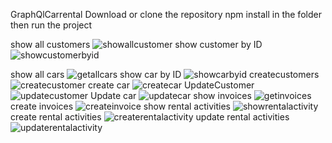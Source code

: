 GraphQlCarrental
Download or clone the repository
npm install in the folder 
then run the project 



show all customers
![showallcustomer](https://user-images.githubusercontent.com/32189508/54265973-1fe86d80-457f-11e9-8143-df30fd4e396d.png)
show customer by ID
![showcustomerbyid](https://user-images.githubusercontent.com/32189508/54266757-b0737d80-4580-11e9-91f7-469088fd1e18.png)

show all cars
![getallcars](https://user-images.githubusercontent.com/32189508/54266142-7e155080-457f-11e9-8377-f86dfcfd1b23.png)
show car by ID
![showcarbyid](https://user-images.githubusercontent.com/32189508/54266733-a05b9e00-4580-11e9-9d81-d2085f615f3a.png)
createcustomers
![createcustomer](https://user-images.githubusercontent.com/32189508/54266180-8cfc0300-457f-11e9-9226-a360208e0aae.png)
create car
![createcar](https://user-images.githubusercontent.com/32189508/54266200-94bba780-457f-11e9-874d-5c37fbc88471.png)
UpdateCustomer
![updatecustomer](https://user-images.githubusercontent.com/32189508/54266262-b2890c80-457f-11e9-9319-7f57e7d8f704.png)
Update car
![updatecar](https://user-images.githubusercontent.com/32189508/54266529-3ba04380-4580-11e9-9c2c-b3eac99d51bc.png)
show  invoices
![getinvoices](https://user-images.githubusercontent.com/32189508/54266910-f4ff1900-4580-11e9-8128-379cb56b4127.png)
create  invoices
![createinvoice](https://user-images.githubusercontent.com/32189508/54266928-fd575400-4580-11e9-959f-350d304e45c5.png)
show  rental activities
![showrentalactivity](https://user-images.githubusercontent.com/32189508/54267028-27a91180-4581-11e9-8022-4287cc3c7b45.png)
create  rental  activities
![createrentalactivity](https://user-images.githubusercontent.com/32189508/54267055-342d6a00-4581-11e9-849e-1d3603172712.png)
update  rental  activities
![updaterentalactivity](https://user-images.githubusercontent.com/32189508/54267065-3bed0e80-4581-11e9-98ad-157a08598ef2.png)


